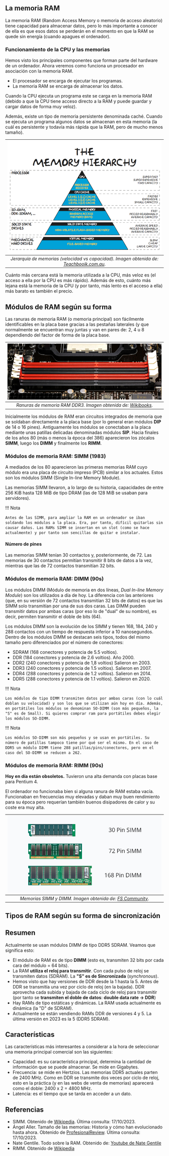 ## La memoria RAM

La memoria RAM (Random Access Memory o memoria de acceso aleatorio) tiene capacidad para
almacenar datos, pero lo más importante a conocer de ella es que esos datos se perderán en el
momento en que la RAM se quede sin energía (cuando apagues el ordenador).

### Funcionamiento de la CPU y las memorias

Hemos visto los principales componentes que forman parte del hardware de un ordenador.
Ahora veremos como funciona un procesador en asociación con la memoria RAM.

- El procesador se encarga de ejecutar los programas.
- La memoria RAM se encarga de almacenar los datos.

Cuando la CPU ejecuta un programa este se carga en la memoria RAM (debido a que la CPU
tiene acceso directo a la RAM y puede guardar y cargar datos de forma muy veloz).

Además, existe un tipo de memoria persistente denominada caché. Cuando se ejecuta un
programa algunos datos se almacenan en esta memoria (la cuál es persistente y todavía más
rápida que la RAM, pero de mucho menos tamaño).

| ![Jerarquía de memorias](../../ficheros/hardware/memories/memory-hierarchy.jpg) |
|:-:|
| *Jerarquía de memorias (velocidad vs capacidad). Imagen obtenida de: [Teachbooik.com.au](https://runestone.academy/ns/books/published/welcomecs/_images/Memory-Hierarchy.jpg)*. |

Cuánto más cercana está la memoria utilizada a la CPU, más veloz es (el acceso a ella por la CPU
es más rápido). Además de esto, cuánto más lejana está la memoria de la CPU (y por tanto, más
lento es el acceso a ella) más barato es también el precio.

## Módulos de RAM según su forma

Las ranuras de memoria RAM (o memoria principal) son fácilmente identificables en la placa base gracias a las pestañas laterales (y que normalmente se encuentran muy juntas y van en pares de: 2, 4 u 8 dependiendo del factor de forma de la placa base.

| ![Jerarquía de memorias](../../ficheros/hardware/memories/ram-slots-ddr3.jpg) |
|:-:|
| *Ranuras de memoria RAM DDR3. Imagen obtenida de: [Wikibooks](https://es.m.wikibooks.org/wiki/Archivo:DDR3_RAM_slots_%E2%80%93_dual_channel-top_oblique_PNr%C2%B00302.jpg)*. |

Inicialmente los módulos de RAM eran circuitos integrados de memoria que se soldaban directamente a la placa base (por lo general eran módulos **DIP** de 14 o 16 pines). Antiguamente los módulos se conectaban a la placa mediante unas patillas delicadas denominadas módulos **SIP**. Hacia finales de los años 80 (más o menos la época del 386) aparecieron los zócalos **SIMM**, luego los **DIMM** y finalmente los **RIMM**.

### Módulos de memoria RAM: SIMM (1983)
A mediados de los 80 aparecieron las primeras memorias RAM cuyo módulo era una placa de circuito impreso (PCB) similar a los actuales. Estos son los módulos SIMM (Single In-line Memory Module).

Las memorias SIMM llevaron, a lo largo de su historia, capacidades de entre 256 KiB hasta 128 MiB de tipo DRAM (las de 128 MiB se usaban para servidores).

!!! Nota

    Antes de las SIMM, para ampliar la RAM en un ordenador se iban soldando los módulos a la placa. Era, por tanto, difícil quitarlas sin causar daños. Las RAMs SIMM se insertan en un slot (como se hace actualmente) y por tanto son sencillas de quitar e instalar.

#### Número de pines
Las memorias SIMM tenían 30 contactos y, posteriormente, de 72. Las memorias de 30 contactos permitían transmitir 8 bits de datos a la vez, mientras que las de 72 contactos transmitían 32 bits.

### Módulos de memoria RAM: DIMM (90s)
Los módulos DIMM (Módulo de memoria en dos líneas, *Dual In-line Memory Module*) son los utilizados a día de hoy. La diferencia con las anteriores (que, en su versión de 72 contactos transmitían 32 bits de datos) es que las SIMM solo transmitían por una de sus dos caras. Las DIMM pueden transmitir datos por ambas caras (por eso lo de "dual" de su nombre), es decir, permiten transmitir el doble de bits (64).

Los módulos DIMM son la evolución de los SIMM y tienen 168, 184, 240 y 288 contactos con un tiempo de respuesta inferior a 10 nanosegundos. Dentro de los módulos DIMM se destacan seis tipos, todos del mismo tamaño pero diferenciados por el número de conectores:

- SDRAM (168 conectores y potencia de 5.5 voltios).
- DDR (184 conectores y potencia de 2.6 voltios). Año 2000.
- DDR2 (240 conectores y potencia de 1,8 voltios) Salieron en 2003.
- DDR3 (240 conectores y potencia de 1.5 voltios). Salieron en 2007.
- DDR4 (288 conectores y potencia de 1.2 voltios). Salieron en 2014.
- DDR5 (288 conectores y potencia de 1.1 voltios). Salieron en 2020.

!!! Nota

    Los módulos de tipo DIMM transmiten datos por ambas caras (con lo cuál doblan su velocidad) y son los que se utilizan aún hoy en día. Además, en portátiles los módulos se denominan SO-DIMM (son más pequeños, la "S" es de Small). Si quieres comprar ram para portátiles debes elegir los módulos SO-DIMM.


!!! Nota

    Los módulos SO-DIMM son más pequeños y se usan en portátiles. Su número de patillas tampoco tiene por qué ser el mismo. En el caso de DDR5 un módulo DIMM tiene 288 patillas/pins/conectores, pero en el caso del SO-DIMM se reducen a 262.

### Módulos de memoria RAM: RIMM (90s)
**Hoy en día están obsoletos.** Tuvieron una alta demanda con placas base para Pentium 4.

El ordenador no funcionaba bien si alguna ranura de RAM estaba vacía. Funcionaban en frecuencias muy elevadas y daban muy buen rendimiento para su época pero requerían también buenos disipadores de calor y su coste era muy alta.

| ![Memorias SIMM y DIMM](../../ficheros/hardware/memories/simm-dimm.jpg) |
|:-:|
| *Memorias SIMM y DIMM. Imagen obtenida de: [FS Community](https://community.fs.com/es/article/types-of-server-ram.html)*. |

## Tipos de RAM según su forma de sincronización


## Resumen
Actualmente se usan módulos DIMM de tipo DDR5 SDRAM. Veamos que significa esto:

- El módulo de RAM es de tipo **DIMM** (esto es, transmiten 32 bits por cada cara del módulo = 64 bits).
- La RAM **utiliza el reloj para transmitir**. Con cada pulso de reloj se transmiten datos (SDRAM). La **"S" es de Sincronizada** (*synchronous*).
- Hemos visto que hay versiones de DDR desde la 1 hasta la 5. Antes de DDR se transmitía una vez por ciclo de reloj (en la bajada). DDR aprovecha cada subida y bajada de cada ciclo de reloj para transmitir (por tanto se **transmiten el doble de datos**: **double data rate -> DDR**)
- Hay RAMs de tipo estáticas y dinámicas. La RAM usada actualmente es dinámica (la "D" de SDRAM).
- Actualmente se están vendiendo RAMs DDR de versiones 4 y 5. La última versión en 2023 es la 5 (DDR5 SDRAM).

## Características
Las características más interesantes a considerar a la hora de seleccionar una memoria principal comercial son las siguientes:

- Capacidad: es su característica principal, determina la cantidad de información que se puede almacenar. Se mide en Gigabytes.
- Frecuencia: se mide en Hertzios. Las memorias DDR5 actuales parten de 2400 MHz. Como en DDR se transmite dos veces por ciclo de reloj, esto en la práctica (y en las webs de venta de memorias) aparecerá como el doble: 2400 x 2 = 4800 MHz.
- Latencia: es el tiempo que se tarda en acceder a un dato.

## Referencias
- SIMM. Obtenido de [Wikipedia](https://es.wikipedia.org/wiki/SIMM). Última consulta: 17/10/2023.
- Ángel Aller. Tamaño de las memorias: Historia y cómo han evolucionado hasta ahora. Obtenido de [ProfesionalReview](https://www.profesionalreview.com/2020/05/17/tamano-memorias-historia/#1983_Wang_Laboratories_crea_el_modulo_SIMM). Última consulta: 17/10/2023.
- Nate Gentile. Todo sobre la RAM. Obtenido de: [Youtube de Nate Gentile](https://www.youtube.com/watch?v=yRNwl24l39E)
- RIMM. Obtenido de [Wikipedia](https://es.wikipedia.org/wiki/RIMM)
